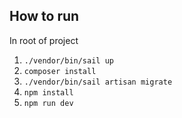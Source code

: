 ## How to run

In root of project

1. `./vendor/bin/sail up`
2. `composer install`
3. `./vendor/bin/sail artisan migrate`
4. `npm install`
5. `npm run dev`
